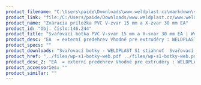 ```yaml
---
product_filename: "C:\Users\paide\Downloads\www.weldplast.cz\markdown\svarovaci-botka-pvc-v-svar-15-mm-a-x-svar-30-mm-ea.md"
product_link: "file:/C:/Users/paide/Downloads/www.weldplast.cz/www.weldplast.cz/sk/svarovaci-botka-pvc-v-svar-15-mm-a-x-svar-30-mm-ea"
product_name: "Zváracia príložka PVC V-zvar 15 mm a X-zvar 30 mm EA"
product_id: "Obj. číslo:146.244"
product_title: "Svařovací botka PVC V-svar 15 mm a X-svar 30 mm EA | Weldplast"
product_desc: "EA  = externí predehrev Vhodné pre extrudéry : WELDPLAST S2 PVCWELDPLAST S1WELDPLAST S4WELDPLAST S6"
product_specs: ""
product_downloads: "Svařovací botky - WELDPLAST S1 stiahnuť  Svařovací botky - FUSION 2/3/3C WELDPLAST S2 stiahnuť  Svařovací botky - WELDPLAST S2 PVC S4 S6 stiahnuť"
product_href: "../files/wp-s1-botky-web.pdf ../files/wp-s1-botky-web.pdf ../files/prehled-botek-fusion-2-3-3c-weldplast-s21.pdf ../files/prehled-botek-fusion-2-3-3c-weldplast-s21.pdf ../files/prehled-botek-weldplast-s2pvc-s4-s62.pdf ../files/prehled-botek-weldplast-s2pvc-s4-s62.pdf"
product_desc_2: "EA  = externí predehrev Vhodné pre extrudéry : WELDPLAST S2 PVCWELDPLAST S1WELDPLAST S4WELDPLAST S6"
product_accessories: ""
product_similar: ""
---
```

